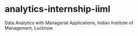 # analytics-internship-iiml
Data Analytics with Managerial Applications, Indian Institute of Management, Lucknow

